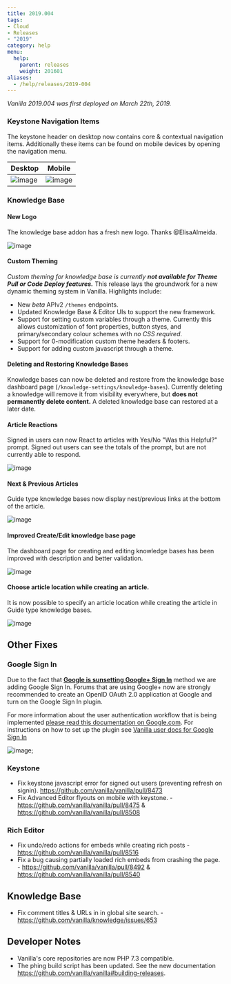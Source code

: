 ```yaml
---
title: 2019.004
tags:
- Cloud
- Releases
- "2019"
category: help
menu:
  help:
    parent: releases
    weight: 201601
aliases:
  - /help/releases/2019-004
---
```


_Vanilla 2019.004 was first deployed on March 22th, 2019._

### Keystone Navigation Items

The keystone header on desktop now contains core & contextual navigation items. Additionally these items can be found on mobile devices by opening the navigation menu.

|Desktop|Mobile|
|---|---|
|![image](https://user-images.githubusercontent.com/1770056/54619843-a26ba400-4a3b-11e9-8f19-ec9121eb5d6d.png)|![image](https://user-images.githubusercontent.com/1770056/54620051-fa0a0f80-4a3b-11e9-90c4-c0bb6427c04f.png)|

### Knowledge Base

#### New Logo

The knowledge base addon has a fresh new logo. Thanks @ElisaAlmeida.

![image](https://user-images.githubusercontent.com/1770056/54620380-74d32a80-4a3c-11e9-93ca-5df50493aeba.png)

#### Custom Theming

_Custom theming for knowledge base is currently **not available for Theme Pull or Code Deploy features.**_
This release lays the groundwork for a new dynamic theming system in Vanilla. Highlights include:

- New _beta_ APIv2 `/themes` endpoints.
- Updated Knowledge Base & Editor UIs to support the new framework.
- Support for setting custom variables through a theme. Currently this allows customization of font properties, button styes, and primary/secondary colour schemes with _no CSS required_.
- Support for 0-modification custom theme headers & footers.
- Support for adding custom javascript through a theme.

#### Deleting and Restoring Knowledge Bases

Knowledge bases can now be deleted and restore from the knowledge base dashboard page (`/knowledge-settings/knowledge-bases`). Currently deleting a knowledge will remove it from visibility everywhere, but **does not permanently delete content.** A deleted knowledge base can restored at a later date.

#### Article Reactions

Signed in users can now React to articles with Yes/No "Was this Helpful?" prompt. Signed out users can see the totals of the prompt, but are not currently able to respond.

![image](https://user-images.githubusercontent.com/1770056/54622447-fb3d3b80-4a3f-11e9-9e5b-b86b6459d9b2.png)

#### Next & Previous Articles

Guide type knowledge bases now display nest/previous links at the bottom of the article.

![image](https://user-images.githubusercontent.com/1770056/54622506-1445ec80-4a40-11e9-8786-4f1ed2a77a34.png)

#### Improved Create/Edit knowledge base page

The dashboard page for creating and editing knowledge bases has been improved with description and better validation.

![image](https://user-images.githubusercontent.com/1770056/54622639-4f482000-4a40-11e9-8a5d-23530b340d33.png)


#### Choose article location while creating an article.

It is now possible to specify an article location while creating the article in Guide type knowledge bases.

![image](https://user-images.githubusercontent.com/1770056/54622782-93d3bb80-4a40-11e9-8041-e1cd3405311c.png)

## Other Fixes

### Google Sign In 

Due to the fact that **[Google is sunsetting Google+ Sign In](https://support.google.com/plus/answer/9217723?hl=en)** method we are adding Google Sign In. Forums that are using Google+ now are strongly recommended to create an OpenID OAuth 2.0 application at Google and turn on the Google Sign In plugin.

For more information about the user authentication workflow that is being implemented [please read this documentation on Google.com](https://developers.google.com/identity/protocols/OpenIDConnect). For instructions on how to set up the plugin see [Vanilla user docs for Google Sign In](https://docs.vanillaforums.com/help/sso/social-connect/#google)

![image](https://user-images.githubusercontent.com/2651070/55909483-30096200-5baa-11e9-8c2c-d11a9118c13d.png);

### Keystone

- Fix keystone javascript error for signed out users (preventing refresh on signin). https://github.com/vanilla/vanilla/pull/8473
- Fix Advanced Editor flyouts on mobile with keystone. - https://github.com/vanilla/vanilla/pull/8475 & https://github.com/vanilla/vanilla/pull/8508

### Rich Editor

- Fix undo/redo actions for embeds while creating rich posts - https://github.com/vanilla/vanilla/pull/8516 
- Fix a bug causing partially loaded rich embeds from crashing the page. - https://github.com/vanilla/vanilla/pull/8492 & https://github.com/vanilla/vanilla/pull/8540

## Knowledge Base

- Fix comment titles & URLs in in global site search. - https://github.com/vanilla/knowledge/issues/653

## Developer Notes

- Vanilla's core repositories are now PHP 7.3 compatible.
- The phing build script has been updated. See the new documentation https://github.com/vanilla/vanilla#building-releases.

